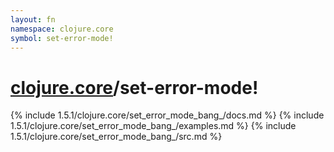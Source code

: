 ```yaml
---
layout: fn
namespace: clojure.core
symbol: set-error-mode!
---
```


# [clojure.core](../)/set-error-mode!

{% include 1.5.1/clojure.core/set_error_mode_bang_/docs.md %}
{% include 1.5.1/clojure.core/set_error_mode_bang_/examples.md %}
{% include 1.5.1/clojure.core/set_error_mode_bang_/src.md %}

